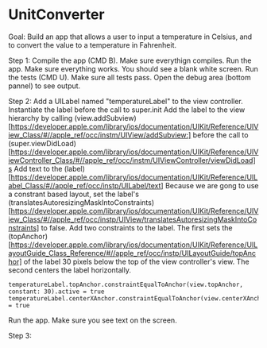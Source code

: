 # UnitConverter

Goal: Build an app that allows a user to input a temperature in Celsius, and to convert the value to a temperature in Fahrenheit.

Step 1:
Compile the app (CMD B). Make sure everythign compiles. 
Run the app. Make sure everything works. You should see a blank white screen. 
Run the tests (CMD U). Make sure all tests pass. Open the debug area (bottom pannel) to see output.

Step 2:
Add a UILabel named "temperatureLabel" to the view controller. 
Instantiate the label before the call to super.init
Add the label to the view hierarchy by calling (view.addSubview)[https://developer.apple.com/library/ios/documentation/UIKit/Reference/UIView_Class/#//apple_ref/occ/instm/UIView/addSubview:] before the call to (super.viewDidLoad)[https://developer.apple.com/library/ios/documentation/UIKit/Reference/UIViewController_Class/#//apple_ref/occ/instm/UIViewController/viewDidLoad]s
Add text to the (label)[https://developer.apple.com/library/ios/documentation/UIKit/Reference/UILabel_Class/#//apple_ref/occ/instp/UILabel/text]
Because we are gong to use a constrant based layout, set the label's (translatesAutoresizingMaskIntoConstraints)[https://developer.apple.com/library/ios/documentation/UIKit/Reference/UIView_Class/#//apple_ref/occ/instp/UIView/translatesAutoresizingMaskIntoConstraints] to false.
Add two constraints to the label. The first sets the (topAnchor)[https://developer.apple.com/library/ios/documentation/UIKit/Reference/UILayoutGuide_Class_Reference/#//apple_ref/occ/instp/UILayoutGuide/topAnchor] of the label 30 pixels below the top of the view controller's view. The second centers the label horizontally. 
````
temperatureLabel.topAnchor.constraintEqualToAnchor(view.topAnchor, constant: 30).active = true
temperatureLabel.centerXAnchor.constraintEqualToAnchor(view.centerXAnchor).active = true
````
Run the app. Make sure you see text on the screen. 

Step 3:



